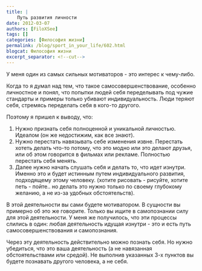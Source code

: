 ```yaml
---
title: |
    Путь развития личности
date: 2012-03-07
authors: [FiloXSee]
tags: []
categories: [Философия жизни]
permalink: /blog/sport_in_your_life/602.html
blogcat: Философия жизни
excerpt_separator: <!--cut-->
---
```


У меня один из самых сильных мотиваторов - это интерес к чему-либо.

Когда то я думал над тем, что такое самосовершенствование, особенно личностное и понял, что попытки людей себя переделывать под чужие стандарты и примеры только убивают индивидуальность. Люди теряют себя, стремясь переделать себя в кого-то другого.

<!--cut-->

Поэтому я пришел к выводу, что:

1. Нужно признать себя полноценной и уникальной личностью. Идеалом (он же недостижим, как все знают).
2. Нужно перестать навязывать себе изменения извне. Перестать хотеть делать что-то потому, что это модно или это делают друзья, или об этом говорится в фильмах или рекламе. Полностью перестать себя менять.
3. Далее нужно начать слушать себя и делать то, что идет изнутри. Именно это и будет истинным путем  индивидуального развития, подходящему этому человеку. (хотите рисовать - рисуйте, хотите петь - пойте.. но делать это нужно только по своему глубокому желанию, а не из-за удобных обстоятельств).

В этой деятельности вы сами будете мотиватором. В сущности вы примерно об это же говорите. Только вы ищите в самопознании силу для этой деятельности. У меня же получилось, что эти процессы слились в один: любая деятельность идущая изнутри - это и есть путь самосовершенствования и самопознания.

Через эту деятельность действительно можно познать себя. Но нужно убедиться, что это ваша деятельность (а не навязанная обстоятельствами или средой). Не выполнив указанных 3-х пунктов вы будете познавать другого человека, а не себя.
